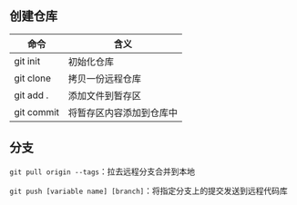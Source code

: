 ## 创建仓库
命令|含义
---|---
git init | 初始化仓库
git clone | 拷贝一份远程仓库
git add . | 添加文件到暂存区
git commit | 将暂存区内容添加到仓库中

## 分支

`git pull origin --tags`：拉去远程分支合并到本地

`git push [variable name] [branch]`：将指定分支上的提交发送到远程代码库